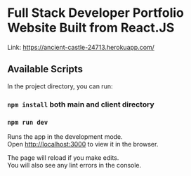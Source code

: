 # Full Stack Developer Portfolio Website Built from React.JS

Link: https://ancient-castle-24713.herokuapp.com/

## Available Scripts

In the project directory, you can run:

### `npm install` both main and client directory

### `npm run dev`

Runs the app in the development mode.\
Open [http://localhost:3000](http://localhost:3000) to view it in the browser.

The page will reload if you make edits.\
You will also see any lint errors in the console.
